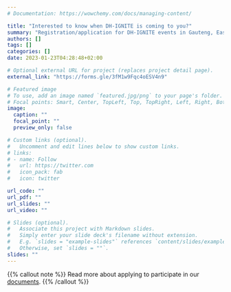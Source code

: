 ```yaml
---
# Documentation: https://wowchemy.com/docs/managing-content/

title: "Interested to know when DH-IGNITE is coming to you?"
summary: "Registration/application for DH-IGNITE events in Gauteng, Eastern Cape, the Northern and North-western regions are not yet open, but you can register your interest to participate and receive more information when it becomes available. If you missed DH-IGNITE KZN or WC and would like to be informed of future opportunities, please fill out the form and we can stay in touch."
authors: []
tags: []
categories: []
date: 2023-01-23T04:28:48+02:00

# Optional external URL for project (replaces project detail page).
external_link: "https://forms.gle/3fM1w9Fqc4oESV4n9"

# Featured image
# To use, add an image named `featured.jpg/png` to your page's folder.
# Focal points: Smart, Center, TopLeft, Top, TopRight, Left, Right, BottomLeft, Bottom, BottomRight.
image:
  caption: ""
  focal_point: ""
  preview_only: false

# Custom links (optional).
#   Uncomment and edit lines below to show custom links.
# links:
# - name: Follow
#   url: https://twitter.com
#   icon_pack: fab
#   icon: twitter

url_code: ""
url_pdf: ""
url_slides: ""
url_video: ""

# Slides (optional).
#   Associate this project with Markdown slides.
#   Simply enter your slide deck's filename without extension.
#   E.g. `slides = "example-slides"` references `content/slides/example-slides.md`.
#   Otherwise, set `slides = ""`.
slides: ""
---
```

{{% callout note %}}
Read more about applying to participate in our [documents](docs/participation/).
{{% /callout %}}
